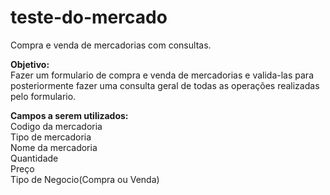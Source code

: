 # teste-do-mercado
Compra e venda de mercadorias com consultas.

<strong>Objetivo:</strong><br>
Fazer um formulario de compra e venda de mercadorias e valida-las
para posteriormente fazer uma consulta geral de todas as operações
realizadas pelo formulario.

<strong>Campos a serem utilizados:</strong><br>
Codigo da mercadoria<br>
Tipo de mercadoria<br>
Nome da mercadoria<br>
Quantidade<br>
Preço<br>
Tipo de Negocio(Compra ou Venda)<br>




